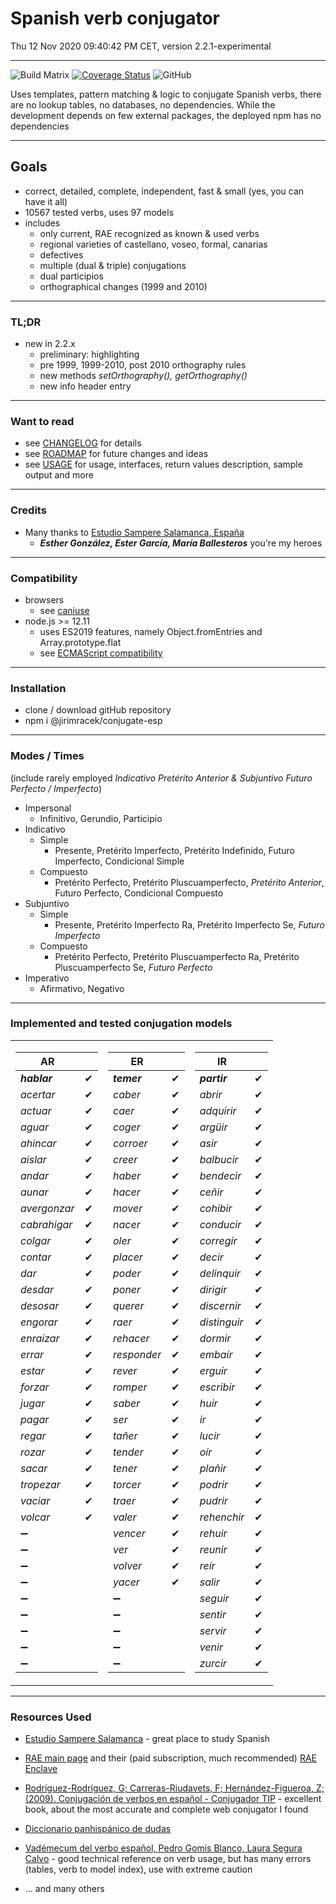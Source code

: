 # Spanish verb conjugator

Thu 12 Nov 2020 09:40:42 PM CET, version 2.2.1-experimental
____

![Build Matrix](https://github.com/jirimracek/conjugate-esp/workflows/Build%20Matrix/badge.svg)
[![Coverage Status](https://coveralls.io/repos/github/jirimracek/conjugate-esp/badge.svg?branch=main)](https://coveralls.io/github/jirimracek/conjugate-esp?branch=main)
![GitHub](https://img.shields.io/github/license/jirimracek/conjugate-esp)

Uses templates, pattern matching & logic to conjugate Spanish verbs, there are no lookup tables, no databases, no dependencies.  While the development depends on few external packages, the deployed npm has no dependencies
____

## Goals

- correct, detailed, complete, independent, fast & small (yes, you can have it all)
- 10567 tested verbs, uses 97 models
- includes
  - only current, RAE recognized as known &amp; used verbs
  - regional varieties of castellano, voseo, formal, canarias
  - defectives
  - multiple (dual & triple) conjugations
  - dual participios
  - orthographical changes (1999 and 2010)

____

### TL;DR

- new in 2.2.x
  - preliminary: highlighting
  - pre 1999, 1999-2010, post 2010 orthography rules
  - new methods *setOrthography(), getOrthography()*
  - new info header entry

____

### Want to read

- see [CHANGELOG](CHANGELOG.md) for details
- see [ROADMAP](ROADMAP.md) for future changes and ideas
- see [USAGE](USAGE.md) for usage, interfaces, return values description, sample output and more

____

### Credits

- Many thanks to [Estudio Sampere Salamanca, España](http://www.sampere.com/learn-spanish/spanish-courses-salamanca.html)
  - ***Esther González, Ester García, María Ballesteros*** you're my heroes

____

### Compatibility

- browsers
  - see [caniuse](https://caniuse.com/?search=fromEntries)
- node.js >= 12.11
  - uses ES2019 features, namely Object.fromEntries and Array.prototype.flat
  - see [ECMAScript compatibility](https://kangax.github.io/compat-table/es2016plus/)

____

### Installation

- clone / download gitHub repository
- npm i @jirimracek/conjugate-esp

____

### Modes / Times

(include rarely employed *Indicativo Pretérito Anterior &amp; Subjuntivo Futuro Perfecto / Imperfecto*)

- Impersonal
  - Infinitivo, Gerundio, Participio
- Indicativo
  - Simple
    - Presente, Pretérito Imperfecto, Pretérito Indefinido, Futuro Imperfecto, Condicional Simple
  - Compuesto
    - Pretérito Perfecto, Pretérito Pluscuamperfecto, *Pretérito Anterior*, Futuro Perfecto, Condicional Compuesto
- Subjuntivo
  - Simple
    - Presente, Pretérito Imperfecto Ra, Pretérito Imperfecto Se, *Futuro Imperfecto*
  - Compuesto
    - Pretérito Perfecto, Pretérito Pluscuamperfecto Ra, Pretérito Pluscuamperfecto Se, *Futuro Perfecto*
- Imperativo
  - Afirmativo, Negativo

____

### Implemented and tested conjugation models

<table>
<tr><td>

| AR            | |
|---------------|:-----------:|
| ***hablar*** | &#x2714; |
| *acertar* | &#x2714; |
| *actuar* | &#x2714; |
| *aguar* | &#x2714; |
| *ahincar* | &#x2714; |
| *aislar* | &#x2714; |
| *andar* | &#x2714; |
| *aunar* | &#x2714; |
| *avergonzar* | &#x2714; |
| *cabrahigar* | &#x2714; |
| *colgar* | &#x2714; |
| *contar* | &#x2714; |
| *dar* | &#x2714; |
| *desdar* | &#x2714; |
| *desosar* | &#x2714; |
| *engorar* | &#x2714; |
| *enraizar* | &#x2714; |
| *errar* | &#x2714; |
| *estar* | &#x2714; |
| *forzar* | &#x2714; |
| *jugar* | &#x2714; |
| *pagar* | &#x2714; |
| *regar* | &#x2714; |
| *rozar* | &#x2714; |
| *sacar* | &#x2714; |
| *tropezar* | &#x2714; |
| *vaciar* | &#x2714; |
| *volcar* | &#x2714; |
|&#x2796;||
|&#x2796;||
|&#x2796;||
|&#x2796;||
|&#x2796;||
|&#x2796;||
|&#x2796;||
|&#x2796;||
|&#x2796;||
</td><td>

| ER            | |
|---------------|:-----------:|
| ***temer*** | &#x2714; |
| *caber* | &#x2714; |
| *caer* | &#x2714; |
| *coger* | &#x2714; |
| *corroer* | &#x2714; |
| *creer* | &#x2714; |
| *haber* | &#x2714; |
| *hacer* | &#x2714; |
| *mover* | &#x2714; |
| *nacer* | &#x2714; |
| *oler* | &#x2714; |
| *placer* | &#x2714; |
| *poder* | &#x2714; |
| *poner* | &#x2714; |
| *querer* | &#x2714; |
| *raer* | &#x2714; |
| *rehacer* | &#x2714; |
| *responder* | &#x2714; |
| *rever* | &#x2714; |
| *romper* | &#x2714; |
| *saber* | &#x2714; |
| *ser* | &#x2714; |
| *tañer* | &#x2714; |
| *tender* | &#x2714; |
| *tener* | &#x2714; |
| *torcer* | &#x2714; |
| *traer* | &#x2714; |
| *valer* | &#x2714; |
| *vencer* | &#x2714; |
| *ver* | &#x2714; |
| *volver* | &#x2714; |
| *yacer* | &#x2714; |
|&#x2796;||
|&#x2796;||
|&#x2796;||
|&#x2796;||
|&#x2796;||
</td><td>

| IR            | |
|---------------|:-----------:|
| ***partir*** | &#x2714; |
| *abrir* | &#x2714; |
| *adquirir* | &#x2714; |
| *argüir* | &#x2714; |
| *asir* | &#x2714; |
| *balbucir* | &#x2714; |
| *bendecir* | &#x2714; |
| *ceñir* | &#x2714; |
| *cohibir* | &#x2714; |
| *conducir* | &#x2714; |
| *corregir* | &#x2714; |
| *decir* | &#x2714; |
| *delinquir* | &#x2714; |
| *dirigir* | &#x2714; |
| *discernir* | &#x2714; |
| *distinguir* | &#x2714; |
| *dormir* | &#x2714; |
| *embaír* | &#x2714; |
| *erguir* | &#x2714; |
| *escribir* | &#x2714; |
| *huir* | &#x2714; |
| *ir* | &#x2714; |
| *lucir* | &#x2714; |
| *oír* | &#x2714; |
| *plañir* | &#x2714; |
| *podrir* | &#x2714; |
| *pudrir* | &#x2714; |
| *rehenchir* | &#x2714; |
| *rehuir* | &#x2714; |
| *reunir* | &#x2714; |
| *reír* | &#x2714; |
| *salir* | &#x2714; |
| *seguir* | &#x2714; |
| *sentir* | &#x2714; |
| *servir* | &#x2714; |
| *venir* | &#x2714; |
| *zurcir* | &#x2714; |
</td></tr> </table>

____

### Resources Used

- [Estudio Sampere Salamanca](http://www.sampere.com/learn-spanish/spanish-courses-salamanca.html "Sampere Salamanca") - great place to study Spanish

- [RAE main page](https://www.rae.es "RAE") and their (paid subscription, much recommended) [RAE Enclave](https://enclave.rae.es "Enclave")

- [Rodríguez-Rodríguez, G; Carreras-Riudavets, F; Hernández-Figueroa, Z; (2009). Conjugación de verbos en español - Conjugador TIP](https://tulengua.es "Conjugador TIP") - excellent book, about the most accurate and complete web conjugator I found

- [Diccionario panhispánico de dudas](https://www.casadellibro.com/libro-diccionario-panhispanico-de-dudas-2-ed/9788429406238/1051481 "Casa del libro" )

- [Vadémecum del verbo español, Pedro Gomis Blanco, Laura Segura Calvo](https://www.amazon.es/Vad%C3%A9mecum-verbo-espa%C3%B1ol-Pedro-Blanco/dp/8497783875 "Amazon.es") - good technical reference on verb usage, but has many errors (tables, verb to model index), use with extreme caution

- ... and many others
